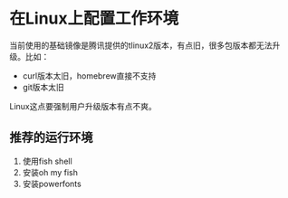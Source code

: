 # 在Linux上配置工作环境

当前使用的基础镜像是腾讯提供的tlinux2版本，有点旧，很多包版本都无法升级。比如：

- curl版本太旧，homebrew直接不支持
- git版本太旧

Linux这点要强制用户升级版本有点不爽。

## 推荐的运行环境

1. 使用fish shell
2. 安装oh my fish
3. 安装powerfonts